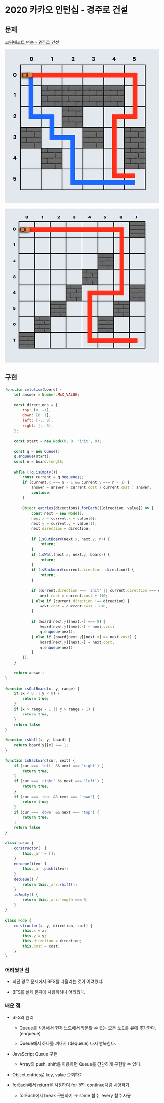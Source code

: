# 2020 카카오 인턴십 - 경주로 건설

## 문제

[코딩테스트 연습 - 경주로 건설](https://programmers.co.kr/learn/courses/30/lessons/67259?language=javascript)

![2020-카카오-인턴십-경주로-건설-image-0](images/2020-카카오-인턴십-경주로-건설-image-0.png)

![2020-카카오-인턴십-경주로-건설-image-1](images/2020-카카오-인턴십-경주로-건설-image-1.png)



## 구현

```javascript
function solution(board) {
    let answer = Number.MAX_VALUE;

    const directions = {
        top: [0, -1],
        down: [0, 1],
        left: [-1, 0],
        right: [1, 0],
    };

    const start = new Node(0, 0, 'init', 0);

    const q = new Queue();
    q.enqueue(start);
    const n = board.length;

    while (!q.isEmpty()) {
        const current = q.dequeue();
        if (current.x === n - 1 && current.y === n - 1) {
            answer = answer > current.cost ? current.cost : answer;
            continue;
        }

        Object.entries(directions).forEach(([direction, value]) => {
            const next = new Node();
            next.x = current.x + value[0];
            next.y = current.y + value[1];
            next.direction = direction;

            if (isOutBoard(next.x, next.y, n)) {
                return;
            }
            if (isWall(next.x, next.y, board)) {
                return;
            }
            if (isBackward(current.direction, direction)) {
                return;
            }

            if (current.direction === 'init' || current.direction === direction) {
                next.cost = current.cost + 100;
            } else if (current.direction !== direction) {
                next.cost = current.cost + 600;
            }

            if (board[next.y][next.x] === 0) {
                board[next.y][next.x] = next.cost;
                q.enqueue(next);
            } else if (board[next.y][next.x] >= next.cost) {
                board[next.y][next.x] = next.cost;
                q.enqueue(next);
            }
        });
    }

    return answer;
}

function isOutBoard(x, y, range) {
    if (x < 0 || y < 0) {
        return true;
    }
    if (x > range - 1 || y > range - 1) {
        return true;
    }
    return false;
}

function isWall(x, y, board) {
    return board[y][x] === 1;
}

function isBackward(cur, next) {
    if (cur === 'left' && next === 'right') {
        return true;
    }
    if (cur === 'right' && next === 'left') {
        return true;
    }
    if (cur === 'top' && next === 'down') {
        return true;
    }
    if (cur === 'down' && next === 'top') {
        return true;
    }
    return false;
}

class Queue {
    constructor() {
        this._arr = [];
    }
    enqueue(item) {
        this._arr.push(item);
    }
    dequeue() {
        return this._arr.shift();
    }
    isEmpty() {
        return this._arr.length === 0;
    }
}

class Node {
    constructor(x, y, direction, cost) {
        this.x = x;
        this.y = y;
        this.direction = direction;
        this.cost = cost;
    }
}
```

### 어려웠던 점

- 최단 경로 문제에서 BFS를 떠올리는 것이 어려웠다.

- BFS를 실제 문제에 사용하려니 어려웠다.



### 배운 점

- BFS의 원리

   - Queue를 사용해서 현재 노드에서 방문할 수 있는 모든 노드를 큐에 추가한다. (enqueue)

   - Queue에서 하나를 꺼내서 (dequeue) 다시 반복한다.

- JavaScript Queue 구현

   - Array의 push, shift를 이용하면 Queue를 간단하게 구현할 수 있다.

- Object.entries로 key, value 순회하기

- forEach에서 return을 사용하여 for 문의 continue처럼 사용하기

   - forEach에서 break 구현하기 → some 함수, every 함수 사용

